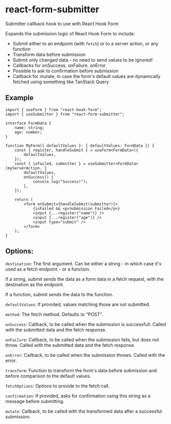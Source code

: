 # react-form-submitter

Submitter callback hook to use with React Hook Form

Expands the submission logic of React Hook Form to include:

- Submit either to an endpoint (with `fetch`) or to a server action, or any function
- Transform data before submission
- Submit only changed data - no need to send values to be ignored!
- Callbacks for onSuccess, onFailure, onError
- Possible to ask to confirmation before submission
- Callback for mutate, in case the form's default values are dynamically fetched using something like TanStack Query

## Example

```tsx
import { useForm } from "react-hook-form";
import { useSubmitter } from "react-form-submitter";

interface FormData {
	name: string;
	age: number;
}

function MyForm({ defaultValues }: { defaultValues: FormData }) {
	const { register, handleSubmit } = useForm<FormData>({
		defaultValues,
	});
	const { isFailed, submitter } = useSubmitter<FormData>(myServerAction, {
		defaultValues,
		onSuccess() {
			console.log("Success!");
		},
	});

	return (
		<form onSubmit={handleSubmit(submitter)}>
			{isFailed && <p>Submission Failed</p>}
			<input {...register("name")} />
			<input {...register("age")} />
			<input type="submit" />
		</form>
	);
}
```

## Options:

`destination`: The first argument. Can be either a string - in which case it's used as a fetch endpoint - or a function.

If a string, submit sends the data as a form data in a fetch request, with the destination as the endpoint.

If a function, submit sends the data to the function.

`defaultValues`: If provided, values matching those are not submitted.

`method`: The fetch method. Defaults to "POST".

`onSuccess`: Callback, to be called when the submission is successfull. Called with the submitted data and the fetch response.

`onFailure`: Callback, to be called when the submission fails, but does not throw. Called with the submitted data and the fetch response.

`onError`: Callback, to be called when the submission throws. Called with the error.

`transform`: Function to transform the form's data before submission and before comparison to the default values.

`fetchOptions`: Options to provide to the fetch call.

`confirmation`: If provided, asks for confirmation using this string as a message before submitting.

`mutate`: Callback, to be called with the transformed data after a successful submission.
